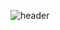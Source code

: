 ![header](https://capsule-render.vercel.app/api?type=Venom&color=auto&height=100&section=header&text=E101&fontSize=50&animation=twinkling&fontAlign=68&fontAlignY=36)
